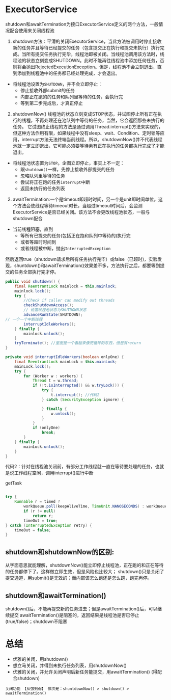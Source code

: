# ExecutorService

shutdown和awaitTermination为接口ExecutorService定义的两个方法，一般情况配合使用来关闭线程池

1. shutdown方法：平滑的关闭ExecutorService，当此方法被调用时停止接收新的任务并且等待已经提交的任务（包含提交正在执行和提交未执行）执行完成。当所有提交任务执行完毕，线程池即被关闭。当线程池调用该方法时，线程池的状态立刻变成SHUTDOWN。此时不能再往线程池中添加任何任务，否则将会抛出RejectedExecutionException。但是，线程池不会立刻退出，直到添加到线程池中的任务都已经处理完成，才会退出。

- 将线程池设置为`SHUTDOWN`，并不会立即停止：
    - 停止接收外部submit的任务
    - 内部正在跑的的任务和队列里等待的任务，会执行完
    - 等到第二步完成后，才真正停止
2. shutdownNow()
线程池的状态立刻变成STOP状态，并试图停止所有正在执行的线程，不再处理还在池队列中等待的任务，当然，它会返回那些未执行的任务。
它试图终止线程的方法是通过调用Thread.interrupt()方法来实现的，但这种方法作用有限，如果线程中没有sleep、wait、Condition、定时锁等应用，interrupt方法无法终端当前线程。所以，shutdownNow()并不代表线程池就一定立即退出，它可能必须要等待素有正在执行的任务都执行完成了才能退出。
- 将线程池状态置为`STOP`。企图立即停止，事实上不一定：
    - 跟`shutdown()`一样，先停止接收外部提交的任务
    - 忽略队列里等待的任务
    - 尝试将正在跑的任务`interrupt`中断
    - 返回未执行的任务列表
<!-- * shutDownNow方法会返回未完成的任务队列中的任务列表
* advanceRunState方法中传入的是STOP，而不是SHUTDOWN。 -->


2. awaitTermination:一个是timeout即超时时间，另一个是unit即时间单位。这个方法会使线程等待timeout时长，当超过timeout时间后，会监测ExecutorService是否已经关闭。该方法不会更改线程池状态，一般与shutdown配合
- 当前线程阻塞，直到
    - 等所有已提交的任务(包括正在跑和队列中等待的)执行完
    - 或者等超时时间到
    - 或者线程被中断，抛出`InterruptedException`

然后返回true（shutdown请求后所有任务执行完毕）或false（已超时)，实验发现，shuntdown()和awaitTermination()效果差不多，方法执行之后，都要等到提交的任务全部执行完才停。


```java
public void shutdown() {
    final ReentrantLock mainlock = this.mainlock;
    mainlock.lock();
    try {
        //Check if caller can modify out threads
        checkShutdownAccess();
        // 设置线程池状态为SHUTDOWN状态
        advanceRunState(SHUTDOWN);
// 一个一个中断线程
        interruptIdleWorkers();
    } finally {
        mainlock.unlock();
    }
    tryTerminate(); //里面是一个看起来像死循环的东西，但是有return
}
```


```java
private void interruptIdleWorkers(boolean onlyOne) {
    final ReentrantLock mainLock = this.mainLock;
    mainLock.lock();
    try {
        for (Worker w : workers) {
            Thread t = w.thread;
            if (!t.isInterrupted() && w.tryLock()) {
                try {
                    t.interrupt(); //代码2
                } catch (SecurityException ignore) {

                } finally {
                    w.unlock();
                }
            }
            if (onlyOne)
                break;
        }
    } finally {
        mainLock.unlock();
    }
}
```
代码2：针对在线程池关闭前，有部分工作线程就一直在等待要处理的任务，也就是说工作线程空闲，调用interrupt()进行中断

getTask
```java

try {
    Runnable r = timed ?
        workQueue.poll(keepAliveTime, TimeUnit.NANOSECONDS) : workQueue.take();
        if (r != null)
            return r;
        timeOut = true;
} catch (InterruptedException retry) {
    timeOut = false;
}
```
## shutdown和shutdownNow的区别:
从字面意思就能理解，shutdownNow()能立即停止线程池，正在跑的和正在等待的任务都停下了。这样做立即生效，但是风险也比较大；
shutdown()只是关闭了提交通道，用submit()是无效的；而内部该怎么跑还是怎么跑，跑完再停。

## shutdown和awaitTermination()
shutdown()后，不能再提交新的任务进去；但是awaitTermination()后，可以继续提交
awaitTermination()是阻塞的，返回结果是线程池是否已停止(true/false)；shutdown不阻塞

# 总结
* 优雅的关闭，用shutdown()
* 想立马关闭，并得到未执行任务列表，用shutdownNow()
* 优雅的关闭，并允许关闭声明后新任务能提交，用awaitTermination() (得配合shutdown)

```
关闭功能 【从强到弱】 依次是：shuntdownNow() > shutdown() > awaitTermination()
```
